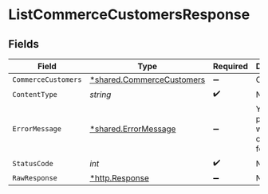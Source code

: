 # ListCommerceCustomersResponse


## Fields

| Field                                                                 | Type                                                                  | Required                                                              | Description                                                           |
| --------------------------------------------------------------------- | --------------------------------------------------------------------- | --------------------------------------------------------------------- | --------------------------------------------------------------------- |
| `CommerceCustomers`                                                   | [*shared.CommerceCustomers](../../models/shared/commercecustomers.md) | :heavy_minus_sign:                                                    | OK                                                                    |
| `ContentType`                                                         | *string*                                                              | :heavy_check_mark:                                                    | N/A                                                                   |
| `ErrorMessage`                                                        | [*shared.ErrorMessage](../../models/shared/errormessage.md)           | :heavy_minus_sign:                                                    | Your `query` parameter was not correctly formed                       |
| `StatusCode`                                                          | *int*                                                                 | :heavy_check_mark:                                                    | N/A                                                                   |
| `RawResponse`                                                         | [*http.Response](https://pkg.go.dev/net/http#Response)                | :heavy_minus_sign:                                                    | N/A                                                                   |